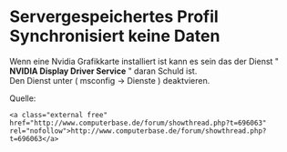# Servergespeichertes Profil Synchronisiert keine Daten

Wenn eine Nvidia Grafikkarte installiert ist kann es sein das der Dienst " **NVIDIA Display Driver Service** " daran Schuld ist.  
Den Dienst unter ( msconfig → Dienste ) deaktvieren.

Quelle:

```
<a class="external free" href="http://www.computerbase.de/forum/showthread.php?t=696063" rel="nofollow">http://www.computerbase.de/forum/showthread.php?t=696063</a>
```